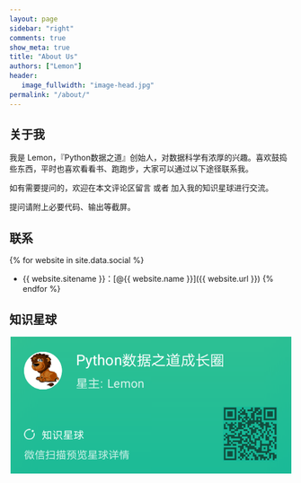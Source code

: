 ```yaml
---
layout: page
sidebar: "right"
comments: true
show_meta: true
title: "About Us"
authors: ["Lemon"]
header:
   image_fullwidth: "image-head.jpg"
permalink: "/about/"
---
```


## 关于我

我是 Lemon，『Python数据之道』创始人，对数据科学有浓厚的兴趣。喜欢鼓捣些东西，平时也喜欢看看书、跑跑步，大家可以通过以下途径联系我。

如有需要提问的，欢迎在本文评论区留言 或者 加入我的知识星球进行交流。

提问请附上必要代码、输出等截屏。

## 联系

{% for website in site.data.social %}
* {{ website.sitename }}：[@{{ website.name }}]({{ website.url }})
{% endfor %}

## 知识星球

<div align="center">
    <img src="/images/xingqiu-1.png" width="500"/>
</div>
<br>